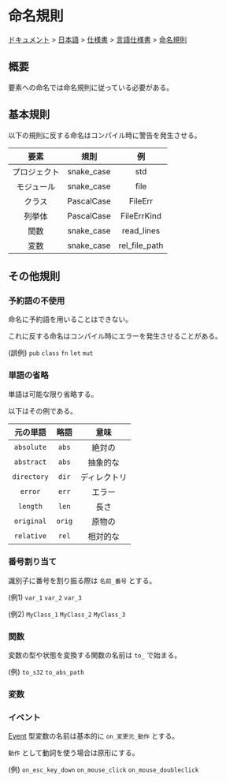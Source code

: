 # 命名規則

[ドキュメント](../../../../index.md) > [日本語](../../../index.md) > [仕様書](../../index.md) > [言語仕様書](../index.md) > [命名規則](./index.md)

## 概要

要素への命名では命名規則に従っている必要がある。

## 基本規則

以下の規則に反する命名はコンパイル時に警告を発生させる。

|要素|規則|例|
|:-:|:-:|:-:|
|プロジェクト|snake_case|std|
|モジュール|snake_case|file|
|クラス|PascalCase|FileErr|
|列挙体|PascalCase|FileErrKind|
|関数|snake_case|read_lines|
|変数|snake_case|rel_file_path|

## その他規則

### 予約語の不使用

命名に予約語を用いることはできない。

これに反する命名はコンパイル時にエラーを発生させることがある。

(誤例) `pub` `class` `fn` `let` `mut`

### 単語の省略

単語は可能な限り省略する。

以下はその例である。

|元の単語|略語|意味|
|:-:|:-:|:-:|
|`absolute`|`abs`|絶対の|
|`abstract`|`abs`|抽象的な|
|`directory`|`dir`|ディレクトリ|
|`error`|`err`|エラー|
|`length`|`len`|長さ|
|`original`|`orig`|原物の|
|`relative`|`rel`|相対的な|

### 番号割り当て

識別子に番号を割り振る際は `名前_番号` とする。

(例1) `var_1` `var_2` `var_3`

(例2) `MyClass_1` `MyClass_2` `MyClass_3`

### 関数

変数の型や状態を変換する関数の名前は `to_` で始まる。

(例) `to_s32` `to_abs_path`

### 変数

### イベント

[Event](nolink) 型変数の名前は基本的に `on_変更元_動作` とする。

`動作` として動詞を使う場合は原形にする。

(例) `on_esc_key_down` `on_mouse_click` `on_mouse_doubleclick`
